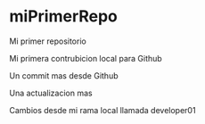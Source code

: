 # miPrimerRepo

Mi primer repositorio

Mi primera contrubicion local para Github

Un commit mas desde Github

Una actualizacion mas

Cambios desde mi rama local llamada developer01